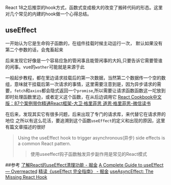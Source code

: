 React 18之后推崇的hook方式，函数式变成极大的改变了搬砖代码的形态。这里对几个常见的内建的hook做一个心得总结。
## useEffect
一开始认为它是生命钩子函数的，在组件挂载时候主动运行一次，
默认如果没有第二个参数的话，会鬼畜起来

后来发现它好像是一个容易应急的管闲事且能管闲事的大妈,只要告诉它需要管谁的闲事。vue的`wather`可能就是来源于此

一般起步教程，都在里边请求挂载后的第一次数据，当然第二个数据传一个空的数组，意味就干挂载后第一次请求的事情，这里需要注意到是，因为异步请求的需要，`fetch`和`axios`都会隐式返回一个`promise`,所以需要让请求函数函数这一坨放到即时处理函数里边，或者定义这个函数，在从后边调用它
[React Cookbook中文版：87个案例带你精通React框架-大卫·格里菲思 道恩·格里菲思-微信读书](https://weread.qq.com/web/reader/8c432530813ab7f0dg018da4k17e328b022b17e62166fad4?)

在后来，发现其实它有很多问题，后来出现了专门的请求库，来代替它在请求界的地位
之所以有这么花活，要追溯到这个函数`useEffect`的定义和出现的原因，这里有篇文章描述的很好
>Using the useEffect hook to trigger asynchronous(异步) side effects is a common React pattern.
>>使用useeffect钩子函数触发异步副作用是常见的React模式


##参考
[了解React的useEffect清理功能 - 掘金](https://juejin.cn/post/7070703117817348109)
[A Complete Guide to useEffect — Overreacted](https://overreacted.io/a-complete-guide-to-useeffect/)
[精读《useEffect 完全指南》 - 掘金](https://juejin.cn/post/6844903806090608647)
[useAsyncEffect: The Missing React Hook](https://marmelab.com/blog/2023/01/11/use-async-effect-react.html)